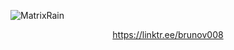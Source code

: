 ![MatrixRain](https://nikotomad.github.io/matrix-rain/preview.gif)
<div align="center">
  <a href="https://linktr.ee/brunov008">https://linktr.ee/brunov008</a>
</div>
